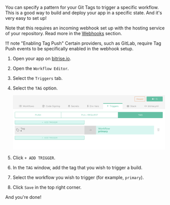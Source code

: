 You can specify a pattern for your Git Tags to trigger a specific workflow. This is a good way to build and deploy your app in a specific state. And it's very easy to set up!

Note that this requires an incoming webhook set up with the hosting service of your repository. Read more in the [Webhooks](/webhooks) section.

!!! note "Enabling Tag Push"
    Certain providers, such as GitLab, require Tag Push events to be specifically enabled in the webhook setup.

1. Open your app on [bitrise.io](hhtps://www.bitrise.io).

1. Open the `Workflow Editor`.

1. Select the `Triggers` tab.

1. Select the `TAG` option.

    ![Tag trigger](/img/getting-started/triggering-builds/tag-trigger.png)

1. Click `+ ADD TRIGGER`.

1. In the `TAG` window, add the tag that you wish to trigger a build.

1. Select the workflow you wish to trigger (for example, `primary`).

1. Click `Save` in the top right corner.

And you're done!
